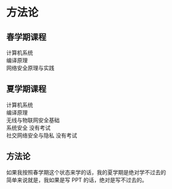# 方法论

## 春学期课程

计算机系统  
编译原理  
网络安全原理与实践

## 夏学期课程

计算机系统  
编译原理  
无线与物联网安全基础  
系统安全 没有考试  
社交网络安全与隐私 没有考试

## 方法论

如果我按照春学期这个状态来学的话，我的夏学期是绝对学不过去的  
简单来说就是，我如果是写 PPT 的话，绝对是写不过去的。
